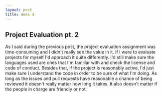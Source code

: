 ```yaml
---
layout: post
title: Week 4
---
```

  
## Project Evaluation pt. 2
  
As I said during the previous post, the project evaluation assignment was time-consuming and I didn't really see the value in it. If I were to evaluate projects for myself I'd approach it quite differently. I'd still make sure the languages used are ones that I'm familiar with and check the license and code of conduct. Besides that, if the project is reasonably active, I'd just make sure I understand the code in order to be sure of what I'm doing. As long as the issues and pull requests have reasonable a chance of being reviewed it doesn't really matter how long it takes. It also doesn't matter if the people in charge are friendly or not.